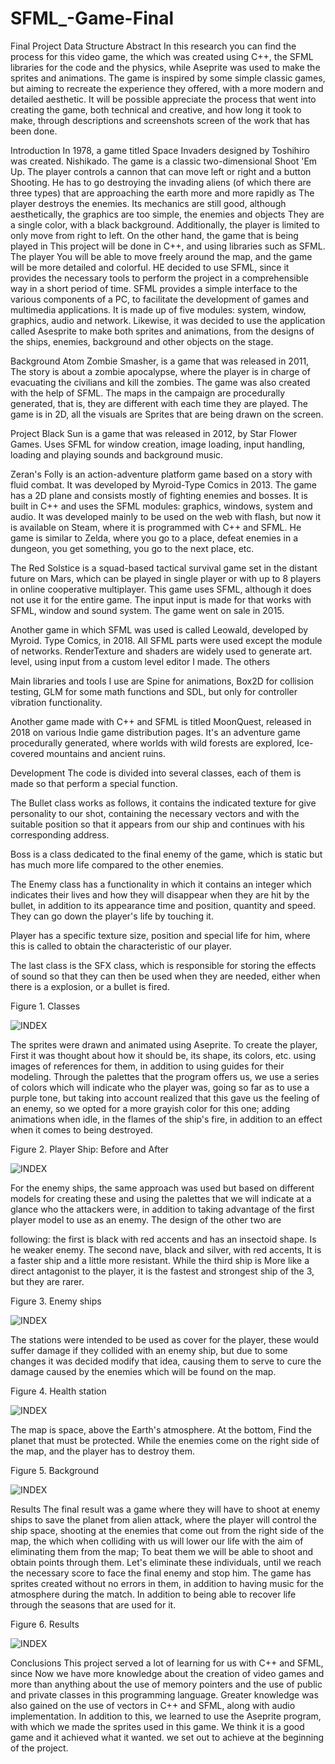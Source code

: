# SFML_-Game-Final

Final Project Data Structure
Abstract
In this research you can find the process for this video game, the
which was created using C++, the SFML libraries for the code and the physics,
while Aseprite was used to make the sprites and animations. The game is
inspired by some simple classic games, but aiming to recreate the
experience they offered, with a more modern and detailed aesthetic. It will be possible
appreciate the process that went into creating the game, both technical and
creative, and how long it took to make, through descriptions and screenshots
screen of the work that has been done.

Introduction
In 1978, a game titled Space Invaders designed by Toshihiro was created.
Nishikado. The game is a classic two-dimensional Shoot 'Em Up. The player
controls a cannon that can move left or right and a button
Shooting. He has to go destroying the invading aliens (of which there are
three types) that are approaching the earth more and more rapidly as
The player destroys the enemies. Its mechanics are still good,
although aesthetically, the graphics are too simple, the enemies and objects
They are a single color, with a black background. Additionally, the player is limited to only
move from right to left. On the other hand, the game that is being played in
This project will be done in C++, and using libraries such as SFML. The player
You will be able to move freely around the map, and the game will be more detailed and colorful. HE
decided to use SFML, since it provides the necessary tools to perform the
project in a comprehensible way in a short period of time. SFML
provides a simple interface to the various components of a PC, to
facilitate the development of games and multimedia applications. It is made up of five
modules: system, window, graphics, audio and network. Likewise, it was decided to use
the application called Asesprite to make both sprites and animations, from
the designs of the ships, enemies, background and other objects on the stage.

Background
Atom Zombie Smasher, is a game that was released in 2011, The story
is about a zombie apocalypse, where the player is in charge of evacuating the
civilians and kill the zombies. The game was also created with the help of SFML.
The maps in the campaign are procedurally generated, that is, they are
different with each time they are played. The game is in 2D, all the visuals are Sprites
that are being drawn on the screen.

Project Black Sun is a game that was released in 2012, by Star Flower Games.
Uses SFML for window creation, image loading, input handling,
loading and playing sounds and background music.

Zeran's Folly is an action-adventure platform game based on a
story with fluid combat. It was developed by Myroid-Type Comics in 2013.
The game has a 2D plane and consists mostly of fighting enemies and
bosses. It is built in C++ and uses the SFML modules: graphics, windows,
system and audio. It was developed mainly to be used on the web with flash,
but now it is available on Steam, where it is programmed with C++ and SFML. He
game is similar to Zelda, where you go to a place, defeat enemies in a
dungeon, you get something, you go to the next place, etc.

The Red Solstice is a squad-based tactical survival game
set in the distant future on Mars, which can be played in single player or
with up to 8 players in online cooperative multiplayer. This game uses
SFML, although it does not use it for the entire game. The input input is made for
that works with SFML, window and sound system. The game went on sale
in 2015.

Another game in which SFML was used is called Leowald, developed by Myroid.
Type Comics, in 2018. All SFML parts were used except the module
of networks. RenderTexture and shaders are widely used to generate art.
level, using input from a custom level editor I made. The others

Main libraries and tools I use are Spine for animations,
Box2D for collision testing, GLM for some math functions and SDL,
but only for controller vibration functionality.

Another game made with C++ and SFML is titled MoonQuest, released in
2018 on various Indie game distribution pages. It's an adventure game
procedurally generated, where worlds with wild forests are explored,
Ice-covered mountains and ancient ruins.

Development
The code is divided into several classes, each of them is made so that
perform a special function.

The Bullet class works as follows, it contains the indicated texture for
give personality to our shot, containing the necessary vectors and with the
suitable position so that it appears from our ship and continues with his
corresponding address.

Boss is a class dedicated to the final enemy of the game, which is static but has
much more life compared to the other enemies.

The Enemy class has a functionality in which it contains an integer which indicates
their lives and how they will disappear when they are hit by the bullet, in addition to
its appearance time and position, quantity and speed. They can go down
the player's life by touching it.

Player has a specific texture size, position and special life for him,
where this is called to obtain the characteristic of our player.

The last class is the SFX class, which is responsible for storing the effects of
sound so that they can then be used when they are needed, either when there is a
explosion, or a bullet is fired.


Figure 1. Classes

![INDEX](img/1.png)

The sprites were drawn and animated using Aseprite. To create the player,
First it was thought about how it should be, its shape, its colors, etc. using images
of references for them, in addition to using guides for their modeling. Through the
palettes that the program offers us, we use a series of colors which
will indicate who the player was, going so far as to use a purple tone, but taking into account
realized that this gave us the feeling of an enemy, so we opted for a
more grayish color for this one; adding animations when idle,
in the flames of the ship's fire, in addition to an effect when it comes to being destroyed.

Figure 2. Player Ship: Before and After

![INDEX](img/2.png)

For the enemy ships, the same approach was used but based on
different models for creating these and using the palettes that we
will indicate at a glance who the attackers were, in addition to taking advantage of the first
player model to use as an enemy. The design of the other two are

following: the first is black with red accents and has an insectoid shape. Is he
weaker enemy. The second nave, black and silver, with red accents,
It is a faster ship and a little more resistant. While the third ship is
More like a direct antagonist to the player, it is the fastest and strongest ship of the
3, but they are rarer.

Figure 3. Enemy ships

![INDEX](img/3.png)

The stations were intended to be used as cover for the player, these would suffer
damage if they collided with an enemy ship, but due to some changes it was decided
modify that idea, causing them to serve to cure the damage caused by
the enemies which will be found on the map.

Figure 4. Health station

![INDEX](img/4.png)

The map is space, above the Earth's atmosphere. At the bottom,
Find the planet that must be protected. While the enemies come
on the right side of the map, and the player has to destroy them.

Figure 5. Background

![INDEX](img/5.png)

Results
The final result was a game where they will have to shoot at enemy ships
to save the planet from alien attack, where the player will control the ship
space, shooting at the enemies that come out from the right side of the map, the
which when colliding with us will lower our life with the aim of eliminating them from the
map; To beat them we will be able to shoot and obtain points through them.
Let's eliminate these individuals, until we reach the necessary score to
face the final enemy and stop him. The game has sprites created without
no errors in them, in addition to having music for the atmosphere during
the match. In addition to being able to recover life through the seasons that are
used for it.

Figure 6. Results

![INDEX](img/6.png)

Conclusions
This project served a lot of learning for us with C++ and SFML, since
Now we have more knowledge about the creation of video games and more than anything
about the use of memory pointers and the use of public and private classes in
this programming language. Greater knowledge was also gained
on the use of vectors in C++ and SFML, along with audio implementation.
In addition to this, we learned to use the Aseprite program, with which we made
the sprites used in this game. We think it is a good game and it achieved what it wanted.
we set out to achieve at the beginning of the project.
